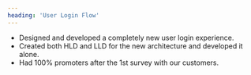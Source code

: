 ```yaml
---
heading: 'User Login Flow'
---
```


- Designed and developed a completely new user login experience.
- Created both HLD and LLD for the new architecture and developed it alone.
- Had 100% promoters after the 1st survey with our customers.
